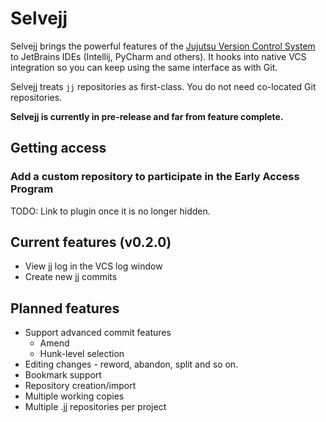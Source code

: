 # Selvejj

Selvejj brings the powerful features of the [Jujutsu Version Control System](https://jj-vcs.github.io/jj/latest/) to
JetBrains IDEs (Intellij, PyCharm and
others). It hooks into native VCS integration so you can keep using the same interface as with Git.

Selvejj treats `jj` repositories as first-class. You do not need co-located Git repositories.

**Selvejj is currently in pre-release and far from feature complete.**

## Getting access

### Add a custom repository to participate in the Early Access Program

TODO: Link to plugin once it is no longer hidden.

## Current features (v0.2.0)

* View jj log in the VCS log window
* Create new jj commits

## Planned features

* Support advanced commit features
  * Amend
  * Hunk-level selection
* Editing changes - reword, abandon, split and so on.
* Bookmark support
* Repository creation/import
* Multiple working copies
* Multiple .jj repositories per project